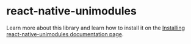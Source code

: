 # react-native-unimodules

Learn more about this library and learn how to install it on the [Installing react-native-unimodules documentation page](https://docs.expo.io/bare/installing-unimodules/).
